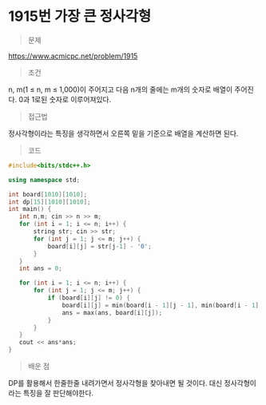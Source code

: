 # 1915번 가장 큰 정사각형

> 문제

https://www.acmicpc.net/problem/1915

> 조건

n, m(1 ≤ n, m ≤ 1,000)이 주어지고 다음 n개의 줄에는 m개의 숫자로 배열이 주어진다. 0과 1로된 숫자로 이루어져있다.

> 접근법

정사각형이라는 특징을 생각하면서 오른쪽 밑을 기준으로 배열을 계산하면 된다.

> 코드

 ``` c++
#include<bits/stdc++.h>

using namespace std;

int board[1010][1010];
int dp[15][1010][1010];
int main() {
	int n,m; cin >> n >> m;
	for (int i = 1; i <= n; i++) {
		string str; cin >> str;
		for (int j = 1; j <= m; j++) {
			board[i][j] = str[j-1] - '0';
		}
	}
	int ans = 0;

	for (int i = 1; i <= n; i++) {
		for (int j = 1; j <= m; j++) {
			if (board[i][j] != 0) {
				board[i][j] = min(board[i - 1][j - 1], min(board[i - 1][j], board[i][j - 1])) + 1;
				ans = max(ans, board[i][j]);
			}
		}
	}
	cout << ans*ans;
}
```

> 배운 점

DP를 활용해서 한줄한줄 내려가면서 정사각형을 찾아내면 될 것이다. 대신 정사각형이라는 특징을 잘 판단해야한다.

